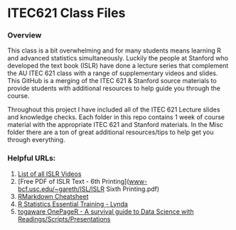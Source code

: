 # ITEC621 Class Files

### Overview
This class is a bit overwhelming and for many students means learning R and advanced statistics simultaneously.  Luckily the people at Stanford who developed the text book (ISLR) have done a lecture series that complement the AU ITEC 621 class with a range of supplementary videos and slides.  This GitHub is a merging of the ITEC 621 & Stanford source materials to provide students with additional resources to help guide you through the course.

Throughout this project I have included all of the ITEC 621 Lecture slides and knowledge checks.  Each folder in this repo contains 1 week of course material with the appropriate ITEC 621 and Stanford materials.  In the Misc folder there are a ton of great additional resources/tips to help get you through everything.

### Helpful URLs:
  1. [List of all ISLR Videos](https://www.r-bloggers.com/in-depth-introduction-to-machine-learning-in-15-hours-of-expert-videos/)
  2. [Free PDF of ISLR Text  - 6th Printing](www-bcf.usc.edu/~gareth/ISL/ISLR Sixth Printing.pdf)
  3. [RMarkdown Cheatsheet](https://www.rstudio.com/wp-content/uploads/2015/02/rmarkdown-cheatsheet.pdf)
  4. [R Statistics Essential Training - Lynda](https://www.lynda.com/R-tutorials/R-Statistics-Essential-Training/142447-2.html)
  5. [togaware OnePageR - A survival guide to Data Science with Readings/Scripts/Presentations](http://togaware.com/onepager/)

